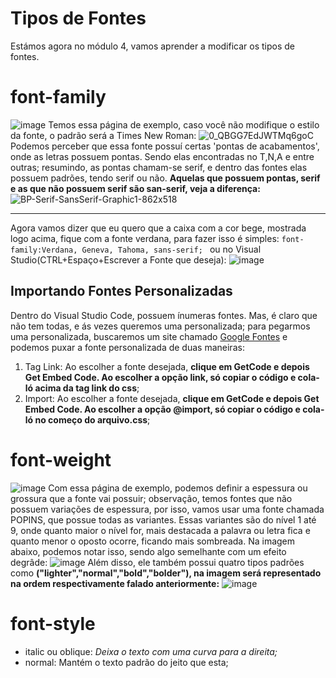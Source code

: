 # Tipos de Fontes 
Estámos agora no módulo 4, vamos aprender a modificar os tipos de fontes.

# font-family 
![image](https://github.com/user-attachments/assets/f3e121ae-5a5f-40ae-bae2-e3b423d839dd)
Temos essa página de exemplo, caso você não modifique o estilo da fonte, o padrão será a Times New Roman:
![0_QBGG7EdJWTMq6goC](https://github.com/user-attachments/assets/0181afd3-a366-475e-8f60-40ad967cdfb3)
Podemos perceber que essa fonte possuí certas 'pontas de acabamentos', onde as letras possuem pontas. Sendo elas encontradas no T,N,A e entre outras; resumindo, as pontas chamam-se serif, e dentro das fontes elas possuem padrões, tendo serif ou não.
**Aquelas que possuem pontas, serif e as que não possuem serif são san-serif, veja a diferença:** 
![BP-Serif-SansSerif-Graphic1-862x518](https://github.com/user-attachments/assets/725a3018-c9e3-444c-82f9-079a9e05476c)
***
Agora vamos dizer que eu quero que a caixa com a cor bege, mostrada logo acima, fique com a fonte verdana, para fazer isso é simples: ``font-family:Verdana, Geneva, Tahoma, sans-serif; `` ou no Visual Studio(CTRL+Espaço+Escrever a Fonte que deseja):
![image](https://github.com/user-attachments/assets/500c317c-eb99-4491-a90c-4acc406d924f)

## Importando Fontes Personalizadas
Dentro do Visual Studio Code, possuem ínumeras fontes. Mas, é claro que não tem todas, e ás vezes queremos uma personalizada; para pegarmos uma personalizada, 
buscaremos um site chamado [Google Fontes](https://fonts.google.com/)  e podemos puxar a fonte personalizada de duas maneiras:
1. Tag Link: Ao escolher a fonte desejada, **clique em GetCode e depois Get Embed Code. Ao escolher a opção link, só copiar o código e cola-ló acima da tag link do css**;
2. Import: Ao escolher a fonte desejada, **clique em GetCode e depois Get Embed Code. Ao escolher a opção @import, só copiar o código e cola-ló no começo do arquivo.css**;

# font-weight
![image](https://github.com/user-attachments/assets/a5fa6b36-db57-44ff-b536-1b4de0ebd112)
Com essa página de exemplo, podemos definir a espessura ou grossura que a fonte vai possuir; observação, temos fontes que não possuem variações de espessura, por isso, vamos usar uma fonte chamada POPINS, que possue todas as variantes.
Essas variantes são do nível 1 até 9, onde quanto maior o nível for, mais destacada a palavra ou letra fica e quanto menor o oposto ocorre, ficando mais sombreada. Na imagem abaixo, podemos notar isso, sendo algo semelhante com um efeito degrâde:
![image](https://github.com/user-attachments/assets/82df9c33-58a6-44dc-a204-5c46326ade53)
Além disso, ele também possui quatro tipos padrões como **("lighter","normal","bold","bolder"), na imagem será representado na ordem respectivamente falado anteriormente:**
![image](https://github.com/user-attachments/assets/c783058d-b167-4434-8cd9-f6e04d1dbb01)

# font-style
- italic ou oblique: _Deixa o texto com uma curva para a direita;_
- normal: Mantém o texto padrão do jeito que esta; 
